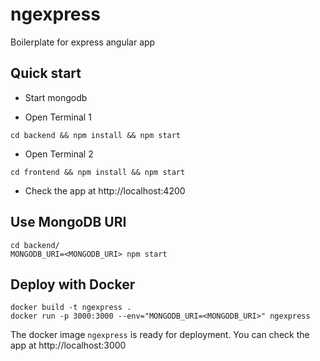 # ngexpress
Boilerplate for express angular app

## Quick start

* Start mongodb

* Open Terminal 1

```
cd backend && npm install && npm start
```

* Open Terminal 2

```
cd frontend && npm install && npm start
```

* Check the app at http://localhost:4200

## Use MongoDB URI

```
cd backend/
MONGODB_URI=<MONGODB_URI> npm start
```

## Deploy with Docker

```
docker build -t ngexpress .
docker run -p 3000:3000 --env="MONGODB_URI=<MONGODB_URI>" ngexpress
```

The docker image `ngexpress` is ready for deployment. You can check the app at http://localhost:3000

